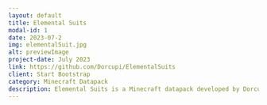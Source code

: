 ```yaml
---
layout: default
title: Elemental Suits
modal-id: 1
date: 2023-07-2
img: elementalSuit.jpg
alt: previewImage
project-date: July 2023
link: https://github.com/Dorcupi/ElementalSuits
client: Start Bootstrap
category: Minecraft Datapack
description: Elemental Suits is a Minecraft datapack developed by Dorcupi where you become powerful enough to element bend. By using suits, you gain new abilites depending on what suit you use. Using complex combinations of different armor pieces, you can become the most powerful player in Minecraft.
---
```

